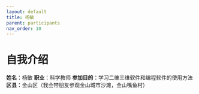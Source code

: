 ```yaml
---
layout: default
title: 杨敏
parent: participants
nav_order: 10
---
```


# 自我介绍
**姓名**：杨敏
**职业**：科学教师
**参加目的**：学习二维三维软件和编程软件的使用方法
**区县**：金山区（我会带朋友参观金山城市沙滩，金山嘴鱼村）
